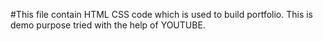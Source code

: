 #This file contain HTML CSS code which is used to build portfolio.
This is demo purpose tried with the help of YOUTUBE.  